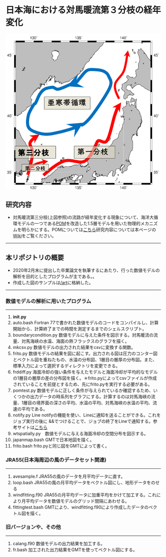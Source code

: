 # 日本海における対馬暖流第３分枝の経年変化
![対馬暖流](https://github.com/RyosukeDTomita/paper2020/blob/master/art/japansea.png "日本海")
## 研究内容
- 対馬暖流第三分枝(上図参照)の流路が経年変化する現象について、海洋大循環モデルの一つである[POM](http://www.ccpo.odu.edu/POMWEB/index.html)を改造した1.5層モデルを用いた物理的メカニズムを明らかにする。POMについては[こちら](https://github.com/RyosukeDTomita/paper2020/wiki/%E7%A0%94%E7%A9%B6%E6%A6%82%E8%A6%81 "POM")研究内容については本ページの[Wiki](https://github.com/RyosukeDTomita/paper2020/wiki/%E7%A0%94%E7%A9%B6%E6%A6%82%E8%A6%81)をご覧ください。
******
## 本リポジトリの概要
- 2020年2月末に提出した卒業論文を執筆するにあたり、行った数値モデルの解析を目的としたプログラムが主である。。
- 作成した図のサンプルは[/art](https://github.com/RyosukeDTomita/paper2020/tree/master/art)に格納した。
******
### 数値モデルの解析に用いたプログラム
******
1. __init.py__
1. auto.bash Fortran 77で書かれた数値モデルのコードをコンパイルし、計算開始から、計算終了までの時間を測定するまでのシェルスクリプト。
1. boundarycondition.py 数値モデルに与えた条件を図示する。対馬暖流の流量、対馬海峡の水温、海面の熱フラックスのグラフを描く。
1. mkcsv.py 数値モデルの出力された結果をcsvに変換する関数。 
1. frito.py 数値モデルの結果を図に起こす。出力される図は圧力のコンター図とベクトル図を重ねたもの、水温の分布図、1層目の層厚の分布図。また、標準入力によって選択するディレクトリを変更できる。
1. frddiff.py 海面冷却の強い条件を与えたモデルと海面冷却が平均的なモデルの1層目の層厚の差の分布図を描く。＊frito.pyによってcsvファイルが作成されていることを前提とするため、先にfrito.pyを実行する必要がある。
1. pomtest.py 数値モデルに正しく条件が与えられているか確認するため、いくつかの出力データの時系列をグラフにする。計算するのは対馬海峡の流量、1層目の境界面の深さの平均、水温の平均、対馬海峡の水温の平均、流速の平均である。
1. notify.py Line notifyの機能を使い、Lineに通知を送ることができる。これをジョブ実行の後に &&でつけることで、ジョブの終了をLineで通知する。参考サイトは[こちら](https://qiita.com/aoyahashizume/items/13848b013daa18f6461b "notify.bash")
1. wtspatially.py　数値モデルに与える海面冷却の空間分布を図示する。
1. japanmap.bash GMTで日本地図を描く。
1. frito.bash frito.pyと同じ図をGMTによって書く。

### JRA55(日本海周辺の風のデータセット関連)
******
1. avesample.f JRA55の風のデータを月平均データに直す。
1. loop.bash JRA55の風の月平均データをベクトル図にし、地形データをのせる
1. windfitting.f90 JRA55の月平均データに加重平均をかけて加工する。これにより月平均データを数値モデルのグリッド間隔にあわせる。
1. fittingtest.bash GMTにより、windfitting.f90により作成したデータのベクトル図を描く。
### 旧バージョンや、その他
******
1. calang.f90 数値モデルの出力結果を加工する。
1. fr.bash 加工された出力結果をGMTを使ってベクトル図にする。



